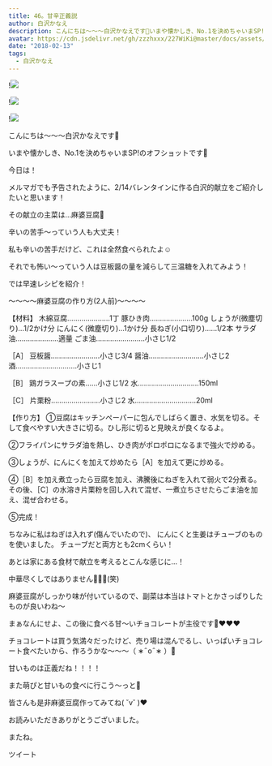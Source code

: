 ```yaml
---
title: 46。甘辛正義説
author: 白沢かなえ
description: こんにちは〜〜〜白沢かなえです🌷いまや懐かしき、No.1を決めちゃいまSP!のオフショットです👑今日は！メルマガでも予告されたように、2/14バレンタイン...
avatar: https://cdn.jsdelivr.net/gh/zzzhxxx/227WiKi@master/docs/assets/photo/avatar/kanae.jpg
date: "2018-02-13"
tags:
  - 白沢かなえ
---
```


!![](https://cdn.jsdelivr.net/gh/zzzhxxx/227WiKi-image@master/blog-image/kanae-2018-02-13_1.jpg)

!![](https://cdn.jsdelivr.net/gh/zzzhxxx/227WiKi-image@master/blog-image/kanae-2018-02-13_2.jpg)

!![](https://cdn.jsdelivr.net/gh/zzzhxxx/227WiKi-image@master/blog-image/kanae-2018-02-13_3.jpg)









こんにちは〜〜〜白沢かなえです🌷







いまや懐かしき、No.1を決めちゃいまSP!のオフショットです👑








今日は！



メルマガでも予告されたように、2/14バレンタインに作る白沢的献立をご紹介したいと思います！









その献立の主菜は…麻婆豆腐🌸












辛いの苦手〜っていう人も大丈夫！



私も辛いの苦手だけど、これは全然食べられたよ☺️



それでも怖い〜っていう人は豆板醤の量を減らして三温糖を入れてみよう！










では早速レシピを紹介！





〜〜〜〜麻婆豆腐の作り方(2人前)〜〜〜〜


【材料】
木綿豆腐…………………1丁
豚ひき肉…………………100g
しょうが(微塵切り)…1/2かけ分
にんにく(微塵切り)…1かけ分
長ねぎ(小口切り)……1/2本
サラダ油…………………適量
ごま油……………………小さじ1/2

［A］
豆板醤……………………小さじ3/4
醤油………………………小さじ2
酒…………………………小さじ1

［B］
鶏ガラスープの素……小さじ1/2
水…………………………150ml

［C］
片栗粉……………………小さじ2
水…………………………20ml





【作り方】
①豆腐はキッチンペーパーに包んでしばらく置き、水気を切る。そして食べやすい大きさに切る。ひし形に切ると見映えが良くなるよ。

②フライパンにサラダ油を熱し、ひき肉がポロポロになるまで強火で炒める。

③しょうが、にんにくを加えて炒めたら［A］を加えて更に炒める。

④［B］を加え煮立ったら豆腐を加え、沸騰後にねぎを入れて弱火で2分煮る。その後、［C］の水溶き片栗粉を回し入れて混ぜ、一煮立ちさせたらごま油を加え、混ぜ合わせる。

⑤完成！






ちなみに私はねぎは入れず(傷んでいたので)、
にんにくと生姜はチューブのものを使いました。
チューブだと両方とも2cmくらい！













あとは家にある食材で献立を考えるとこんな感じに…！








中華尽くしではありません🙅🏻‍♀️(笑)



麻婆豆腐がしっかり味が付いているので、副菜は本当はトマトとかさっぱりしたものが良いわね〜










まぁなんにせよ、この後に食べる甘〜いチョコレートが主役です🐶❤️❤️❤️



チョコレートは買う気満々だったけど、売り場は混んでるし、いっぱいチョコレート食べたいから、作ろうかな〜〜〜（ ∗   ̑ o   ̑ ∗ ）🍫



甘いものは正義だね！！！！



また萌ぴと甘いもの食べに行こう〜っと🌷











皆さんも是非麻婆豆腐作ってみてね( ˘v˘ )❤️













お読みいただきありがとうございました。



またね。


ツイート



